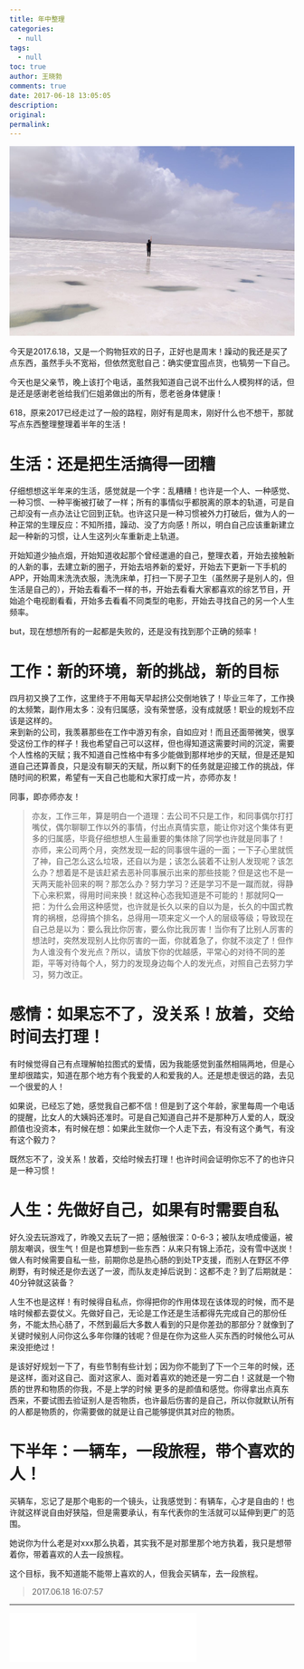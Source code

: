 ```yaml
---
title: 年中整理
categories:
  - null
tags:
  - null
toc: true
author: 王晓勃
comments: true
date: 2017-06-18 13:05:05
description:
original:
permalink:
---
```


![](/images/feel/WechatIMG142.jpeg)

今天是2017.6.18，又是一个购物狂欢的日子，正好也是周末！躁动的我还是买了点东西，虽然手头不宽裕，但依然宽慰自己：确实便宜囤点货，也犒劳一下自己。  

今天也是父亲节，晚上该打个电话，虽然我知道自己说不出什么人模狗样的话，但是还是感谢老爸给我们仨姐弟做出的所有，愿老爸身体健康！  

618，原来2017已经走过了一般的路程，刚好有是周末，刚好什么也不想干，那就写点东西整理整理着半年的生活！    

<!-- more -->

# 生活：还是把生活搞得一团糟

仔细想想这半年来的生活，感觉就是一个字：乱糟糟！也许是一个人、一种感觉、一种习惯、一种平衡被打破了一样；所有的事情似乎都脱离的原本的轨道，可是自己却没有一点办法让它回到正轨。也许这只是一种习惯被外力打破后，做为人的一种正常的生理反应：不知所措，躁动、没了方向感！所以，明白自己应该重新建立起一种新的习惯，让人生这列火车重新走上轨道。   

开始知道少抽点烟，开始知道收起那个曾经邋遢的自己，整理衣着，开始去接触新的人新的事，去建立新的圈子，开始去培养新的爱好，开始去下更新一下手机的APP，开始周末洗洗衣服，洗洗床单，打扫一下房子卫生（虽然房子是别人的，但生活是自己的），开始去看看不一样的书，开始去看看大家都喜欢的综艺节目，开始追个电视剧看看，开始多去看看不同类型的电影，开始去寻找自己的另一个人生频率。

but，现在想想所有的一起都是失败的，还是没有找到那个正确的频率！


# 工作：新的环境，新的挑战，新的目标

四月初又换了工作，这里终于不用每天早起挤公交倒地铁了！毕业三年了，工作换的太频繁，副作用太多：没有归属感，没有荣誉感，没有成就感！职业的规划不应该是这样的。     
来到新的公司，我羡慕那些在工作中游刃有余，自如应对！而且还面带微笑，很享受这份工作的样子！我也希望自己可以这样，但也得知道这需要时间的沉淀，需要个人性格的天赋；我不知道自己性格中有多少能做到那样地步的天赋，但是还是知道自己还算善良，只是没有聊天的天赋，所以剩下的任务就是迎接工作的挑战，伴随时间的积累，希望有一天自己也能和大家打成一片，亦师亦友！

同事，即亦师亦友！
> 亦友，工作三年，算是明白一个道理：去公司不只是工作，和同事偶尔打打嘴仗，偶尔聊聊工作以外的事情，付出点真情实意，能让你对这个集体有更多的归属感，毕竟仔细想想人生最重要的集体除了同学也许就是同事了！
> 亦师，来公司两个月，突然发现一起的同事很牛逼的一面；一下子心里就慌了神，自己怎么这么垃圾，还自以为是；该怎么装着不让别人发现呢？该怎么办？想着是不是该赶紧去恶补同事展示出来的那些技能？但是这也不是一天两天能补回来的啊？那怎么办？努力学习？还是学习不是一蹴而就，得静下心来积累，得用时间来换！就这种心态我知道是不可能的！那就阿Q一把：为什么会用这种感觉，也许就是长久以来的自以为是，长久的中国式教育的祸根，总得搞个排名，总得用一项来定义一个人的层级等级；导致现在自己总是以为：要么我比你厉害，要么你比我厉害！当你有了比别人厉害的想法时，突然发现别人比你厉害的一面，你就着急了，你就不淡定了！但作为人谁没有个发光点？所以，请放下你的优越感，平常心的对待不同的差距，平等对待每个人，努力的发现身边每个人的发光点，对照自己去努力学习，努力改正。


# 感情：如果忘不了，没关系！放着，交给时间去打理！

有时候觉得自己有点理解帕拉图式的爱情，因为我能感觉到虽然相隔两地，但是心里却很踏实，知道在那个地方有个我爱的人和爱我的人。还是想走很远的路，去见一个很爱的人！

如果说，已经忘了她，感觉我自己都不信！但是到了这个年龄，家里每周一个电话的提醒，比女人的大姨妈还准时。可是自己知道自己并不是那种万人爱的人，既没颜值也没资本，有时候在想：如果此生就你一个人走下去，有没有这个勇气，有没有这个毅力？

既然忘不了，没关系！放着，交给时候去打理！也许时间会证明你忘不了的也许只是一种习惯！


# 人生：先做好自己，如果有时需要自私

好久没去玩游戏了，昨晚又去玩了一把；感触很深：0-6-3；被队友喷成傻逼，被朋友嘲讽，很生气！但是也算想到一些东西：从来只有锦上添花，没有雪中送炭！做人有时候需要自私一些，前期你总是热心肠的到处TP支援，而别人在野区不停刷野，有时候还是你去送了一波，而队友走掉后说到：这都不走？到了后期就是：40分钟就这装备？

人生不也是这样！有时候得自私点，你得把你的作用体现在该体现的时候，而不是啥时候都去耍仗义。先做好自己，无论是工作还是生活都得先完成自己的那份任务，不能太热心肠了，不然到最后大多数人看到的只是你差劲的那部分？就像到了关键时候别人问你这么多年你赚的钱呢？但是在你为这些人买东西的时候他么可从来没拒绝过！

是该好好规划一下了，有些节制有些计划；因为你不能到了下一个三年的时候，还是这样，面对这自己、面对这家人、面对着喜欢的她还是一穷二白！这就是一个物质的世界和物质的你我，不是上学的时候 更多的是颜值和感觉。你得拿出点真东西来，不要试图去验证别人是否物质，也许最后伤害的是自己，所以你就默认所有的人都是物质的，你需要做的就是让自己能够提供其对应的物质。

# 下半年：一辆车，一段旅程，带个喜欢的人！

买辆车，忘记了是那个电影的一个镜头，让我感觉到：有辆车，心才是自由的！也许就这样说自由好狭隘，但是需要承认，有车代表你的生活就可以延伸到更广的范围。     

她说你为什么老是对xxx那么执着，其实我不是对那里那个地方执着，我只是想带着你，带着喜欢的人去一段旅程。

这个目标，我不知道能不能带上喜欢的人，但我会买辆车，去一段旅程。

> 2017.06.18 16:07:57

----

<iframe frameborder="no" border="0" marginwidth="0" marginheight="0" width=330 height=86 src="//music.163.com/outchain/player?type=2&id=26508186&auto=1&height=66"></iframe>
